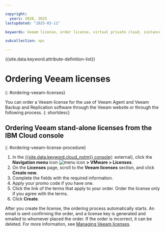 ```yaml
---

copyright:
  years: 2020, 2025
lastupdated: "2025-03-11"

keywords: Veeam license, order license, virtual private cloud, instance backup

subcollection: vpc

---
```


{{site.data.keyword.attribute-definition-list}}

# Ordering Veeam licenses
{: #ordering-veeam-licenses}

You can order a Veeam license for the use of Veeam Agent and Veeam Backup and Replication software through the Veeam website or through the following process.
{: shortdesc}

## Ordering Veeam stand-alone licenses from the IBM Cloud console
{: #ordering-veeam-license-procedure}

1. In the [{{site.data.keyword.cloud_notm}} console](/login){: external}, click the **Navigation menu** icon ![menu icon](../icons/icon_hamburger.svg) **> VMware > Licenses**.
1. On the **Licenses** page, scroll to the **Veeam licenses** section, and click **Create new**.
1. Complete the fields with the required information.
1. Apply your promo code if you have one.
1. Click the link of the terms that apply to your order. Order the license only if you agree with the terms.
1. Click **Create**.

After you create the license, the ordering process automatically starts. An email is sent confirming the order, and a license key is generated and emailed to whomever placed the order. If the order is incorrect, it can be deleted. For more information, see [Managing Veeam licenses](/docs/vmwaresolutions?topic=vmwaresolutions-veeam_managing_licenses).
